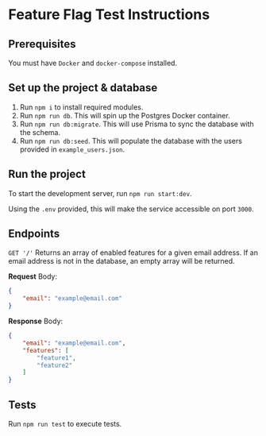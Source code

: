 # Feature Flag Test Instructions

## Prerequisites

You must have `Docker` and `docker-compose` installed.

## Set up the project & database

1. Run `npm i` to install required modules.
2. Run `npm run db`. This will spin up the Postgres Docker container.
3. Run `npm run db:migrate`. This will use Prisma to sync the database with the schema.
4. Run `npm run db:seed`. This will populate the database with the users provided in `example_users.json`.

## Run the project

To start the development server, run `npm run start:dev`.

Using the `.env` provided, this will make the service accessible on port `3000`.

## Endpoints

`GET '/'`
Returns an array of enabled features for a given email address.
If an email address is not in the database, an empty array will be returned.

**Request**
Body:

```JSON
{
	"email": "example@email.com"
}
```

**Response**
Body:

```JSON
{
	"email": "example@email.com",
	"features": [
		"feature1",
		"feature2"
	]
}
```

## Tests

Run `npm run test` to execute tests.
